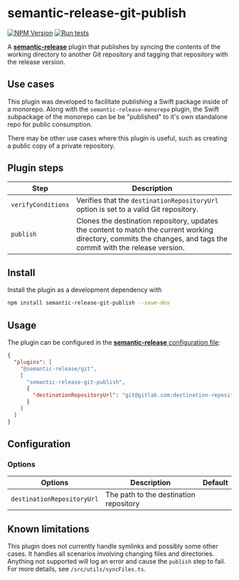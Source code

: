 # semantic-release-git-publish

[![NPM Version](https://img.shields.io/npm/v/semantic-release-git-publish)](https://www.npmjs.com/package/semantic-release-git-publish) [![Run tests](https://github.com/jcapogna/semantic-release-git-publish/actions/workflows/test.yml/badge.svg?branch=master&event=push)](https://github.com/jcapogna/semantic-release-git-publish/actions/workflows/test.yml)


A [**semantic-release**](https://github.com/semantic-release/semantic-release) plugin that publishes by syncing the contents of the working directory to another Git repository and tagging that repository with the release version.

## Use cases

This plugin was developed to facilitate publishing a Swift package inside of a monorepo. Along with the `semantic-release-monorepo` plugin, the Swift subpackage of the monorepo can be be "published" to it's own standalone repo for public consumption. 

There may be other use cases where this plugin is useful, such as creating a public copy of a private repository. 

## Plugin steps

| Step               | Description                                                                                                                                                       |
|--------------------|-------------------------------------------------------------------------------------------------------------------------------------------------------------------|
| `verifyConditions` | Verifies that the `destinationRepositoryUrl` option is set to a valid Git repository.                                                                             |
| `publish`          | Clones the destination repository, updates the content to match the current working directory, commits the changes, and tags the commit with the release version. |

## Install

Install the plugin as a development dependency with

```bash
npm install semantic-release-git-publish --save-dev
```

## Usage

The plugin can be configured in the [**semantic-release** configuration file](https://github.com/semantic-release/semantic-release/blob/master/docs/usage/configuration.md#configuration):

```json
{
  "plugins": [
    "@semantic-release/git",
    [
      "semantic-release-git-publish",
      {
        "destinationRepositoryUrl": "git@gitlab.com:destination-repository.git"
      }
    ]
  ]
}
```

## Configuration

### Options

| Options                    | Description                            | Default |
|----------------------------|----------------------------------------|---------|
| `destinationRepositoryUrl` | The path to the destination repository |         |

## Known limitations

This plugin does not currently handle symlinks and possibly some other cases. It handles all scenarios involving changing files and directories. Anything not supported will log an error and cause the `publish` step to fail. For more details, see `/src/utils/syncFiles.ts`.

